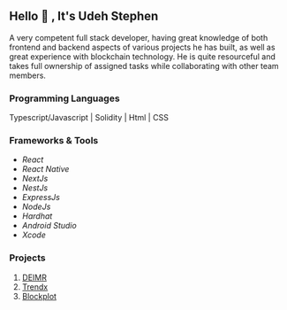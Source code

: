 ## Hello 👋 , It's Udeh Stephen

A very competent full stack developer, having great knowledge of both frontend and backend aspects of various projects he has built, as well as great experience with blockchain technology.
He is quite resourceful and takes full ownership of assigned tasks while collaborating with other team members.

### Programming Languages
Typescript/Javascript | Solidity | Html | CSS

### Frameworks & Tools
- *React*
- *React Native*
- *NextJs*
- *NestJs*
- *ExpressJs*
- *NodeJs*
- *Hardhat*
- *Android Studio*
- *Xcode*

### Projects
1. [DEIMR](https://deimr.com)
2. [Trendx](https:///trendx.app)
3. [Blockplot](https://blockplot.org)
